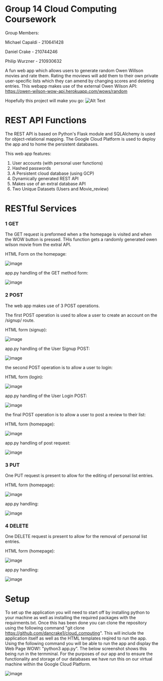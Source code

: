 # Group 14 Cloud Computing Coursework
Group Members:

Michael Capaldi - 210641428

Daniel Crake - 210744246

Philip Wurzner - 210930632

A fun web app which allows users to generate random Owen Willson movies and rate them. Rating the moviews will add them to their own private user-specific lists which they can amend by changing scores and deleting entries. This webapp makes use of the external Owen Wilson API: https://owen-wilson-wow-api.herokuapp.com/wows/random

Hopefully this project will make you go:
![Alt Text](https://thumbs.gfycat.com/GoodnaturedUglyGreendarnerdragonfly-max-1mb.gif)

# REST API Functions

The REST API is based on Python's Flask module and SQLAlchemy is used for object-relational mapping. The Google Cloud Platform is used to deploy the app and to home the persistent databases. 

This web app features:
1. User accounts (with personal user functions)
3. Hashed passwords
4. A Persistent cloud database (using GCP)
5. Dynamically generated REST API
6. Makes use of an extral database API
7. Two Unique Datasets (Users and Movie_review)

# RESTful Services
### 1 GET
The GET request is preformed when a the homepage is visited and when the WOW button is pressed. THis function gets a randomly generated owen wilson movie from the extral API.

HTML Form on the homepage:

![image](https://user-images.githubusercontent.com/103308532/162691190-e1ce3a82-c061-4959-89e6-527495b674c9.png)

app.py handling of the GET method form:

![image](https://user-images.githubusercontent.com/103308532/162691549-794fef32-d889-4143-864c-2353ce32d15c.png)

### 2 POST
The web app makes use of 3 POST operations.

The first POST operation is used to allow a user to create an account on the /signup/ route.

HTML form (signup):

![image](https://user-images.githubusercontent.com/103308532/162698690-7ea7df2d-f053-4be3-9bcb-ebff6df0ab52.png)

app.py handling of the User Signup POST:

![image](https://user-images.githubusercontent.com/103308532/162698917-5dbffd16-40d6-4ff3-ab18-541b5b95db26.png)

the second POST operation is to allow a user to login:

HTML form (login):

![image](https://user-images.githubusercontent.com/103308532/162699911-dd31ac5f-bbee-4850-8160-1909ed8c2858.png)

app.py handling of the User Login POST:

![image](https://user-images.githubusercontent.com/103308532/162699944-3aff31e0-004a-45e8-8544-199a072a892f.png)

the final POST operation is to allow a user to post a review to their list:

HTML form (homepage):

![image](https://user-images.githubusercontent.com/103308532/162700389-38e8b46e-11ad-4305-a12a-80ab6cd1f3ab.png)

app.py handling of post request:

![image](https://user-images.githubusercontent.com/103308532/162700493-9af7349e-417e-49b3-9367-3c1c86bf30e2.png)

### 3 PUT

One PUT request is present to allow for the editing of personal list entries.

HTML form (homepage):

![image](https://user-images.githubusercontent.com/103308532/162700663-10dfe623-ff48-4755-8aed-d6bcff10129c.png)

app.py handling:

![image](https://user-images.githubusercontent.com/103308532/162700734-466ded9a-fb9b-4f37-84f1-a7b6476ff287.png)

### 4 DELETE

One DELETE request is present to allow for the removal of personal list entries.

HTML form (homepage):

![image](https://user-images.githubusercontent.com/103308532/162700890-4af6ec77-bea2-422a-b2ec-dc129fba4f9a.png)

app.py handling:

![image](https://user-images.githubusercontent.com/103308532/162700991-90052ee3-4a62-4373-87c7-29757999ab99.png)

# Setup

To set up the application you will need to start off by installing python to your machine as well as installing the required packages with the requirments.txt. Once this has been done you can clone the repository using the following command "git clone https://github.com/dancrake1/cloud_computing". This will include the application itself as well as the HTML templates reqired to run the app. Using the following command you will be able to run the app and display the Web Page WOW!: "python3 app.py". The below screenshot shows this being run in the termminal. For the purposes of our app and to ensure the functionality and storage of our databases we have run this on our virtual machine within the Google Cloud Platform.


![image](https://user-images.githubusercontent.com/103306770/162704469-81b0cbff-7b5d-46a6-a0b8-30e610155a58.png)


